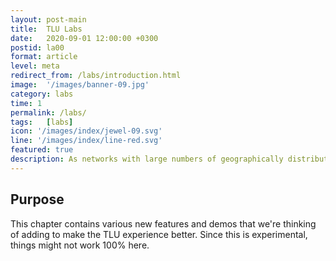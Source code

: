 ```yaml
---
layout: post-main
title:  TLU Labs
date:   2020-09-01 12:00:00 +0300
postid: la00
format: article
level: meta
redirect_from: /labs/introduction.html
image:  '/images/banner-09.jpg'
category: labs
time: 1
permalink: /labs/
tags:   [labs]
icon: '/images/index/jewel-09.svg'
line: '/images/index/line-red.svg'
featured: true
description: As networks with large numbers of geographically distributed nodes evolve, issues such as processing delays and data transfers may arise, potentially creating an environment for adversarial attacks.
---
```


## Purpose

This chapter contains various new features and demos that we're thinking of adding to make the TLU experience better. Since this is experimental, things might not work 100% here.
